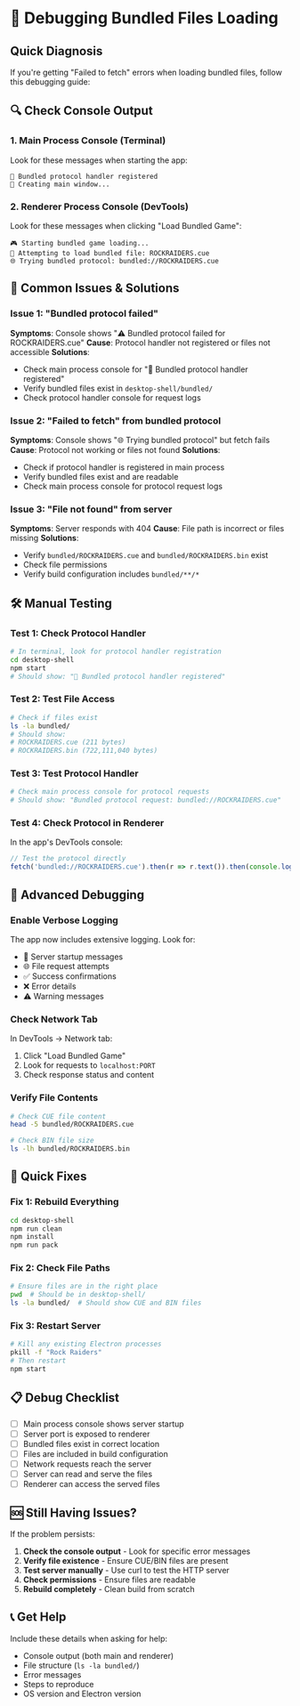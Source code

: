# 🐛 Debugging Bundled Files Loading

## Quick Diagnosis

If you're getting "Failed to fetch" errors when loading bundled files, follow this debugging guide:

## 🔍 Check Console Output

### **1. Main Process Console (Terminal)**
Look for these messages when starting the app:
```
🎯 Bundled protocol handler registered
🚀 Creating main window...
```

### **2. Renderer Process Console (DevTools)**
Look for these messages when clicking "Load Bundled Game":
```
🎮 Starting bundled game loading...
🔄 Attempting to load bundled file: ROCKRAIDERS.cue
🌐 Trying bundled protocol: bundled://ROCKRAIDERS.cue
```

## 🚨 Common Issues & Solutions

### **Issue 1: "Bundled protocol failed"**
**Symptoms**: Console shows "⚠️ Bundled protocol failed for ROCKRAIDERS.cue"
**Cause**: Protocol handler not registered or files not accessible
**Solutions**:
- Check main process console for "🎯 Bundled protocol handler registered"
- Verify bundled files exist in `desktop-shell/bundled/`
- Check protocol handler console for request logs

### **Issue 2: "Failed to fetch" from bundled protocol**
**Symptoms**: Console shows "🌐 Trying bundled protocol" but fetch fails
**Cause**: Protocol not working or files not found
**Solutions**:
- Check if protocol handler is registered in main process
- Verify bundled files exist and are readable
- Check main process console for protocol request logs

### **Issue 3: "File not found" from server**
**Symptoms**: Server responds with 404
**Cause**: File path is incorrect or files missing
**Solutions**:
- Verify `bundled/ROCKRAIDERS.cue` and `bundled/ROCKRAIDERS.bin` exist
- Check file permissions
- Verify build configuration includes `bundled/**/*`

## 🛠️ Manual Testing

### **Test 1: Check Protocol Handler**
```bash
# In terminal, look for protocol handler registration
cd desktop-shell
npm start
# Should show: "🎯 Bundled protocol handler registered"
```

### **Test 2: Test File Access**
```bash
# Check if files exist
ls -la bundled/
# Should show:
# ROCKRAIDERS.cue (211 bytes)
# ROCKRAIDERS.bin (722,111,040 bytes)
```

### **Test 3: Test Protocol Handler**
```bash
# Check main process console for protocol requests
# Should show: "Bundled protocol request: bundled://ROCKRAIDERS.cue"
```

### **Test 4: Check Protocol in Renderer**
In the app's DevTools console:
```javascript
// Test the protocol directly
fetch('bundled://ROCKRAIDERS.cue').then(r => r.text()).then(console.log);
```

## 🔧 Advanced Debugging

### **Enable Verbose Logging**
The app now includes extensive logging. Look for:
- 🎯 Server startup messages
- 🌐 File request attempts
- ✅ Success confirmations
- ❌ Error details
- ⚠️ Warning messages

### **Check Network Tab**
In DevTools → Network tab:
1. Click "Load Bundled Game"
2. Look for requests to `localhost:PORT`
3. Check response status and content

### **Verify File Contents**
```bash
# Check CUE file content
head -5 bundled/ROCKRAIDERS.cue

# Check BIN file size
ls -lh bundled/ROCKRAIDERS.bin
```

## 🚀 Quick Fixes

### **Fix 1: Rebuild Everything**
```bash
cd desktop-shell
npm run clean
npm install
npm run pack
```

### **Fix 2: Check File Paths**
```bash
# Ensure files are in the right place
pwd  # Should be in desktop-shell/
ls -la bundled/  # Should show CUE and BIN files
```

### **Fix 3: Restart Server**
```bash
# Kill any existing Electron processes
pkill -f "Rock Raiders"
# Then restart
npm start
```

## 📋 Debug Checklist

- [ ] Main process console shows server startup
- [ ] Server port is exposed to renderer
- [ ] Bundled files exist in correct location
- [ ] Files are included in build configuration
- [ ] Network requests reach the server
- [ ] Server can read and serve the files
- [ ] Renderer can access the served files

## 🆘 Still Having Issues?

If the problem persists:

1. **Check the console output** - Look for specific error messages
2. **Verify file existence** - Ensure CUE/BIN files are present
3. **Test server manually** - Use curl to test the HTTP server
4. **Check permissions** - Ensure files are readable
5. **Rebuild completely** - Clean build from scratch

## 📞 Get Help

Include these details when asking for help:
- Console output (both main and renderer)
- File structure (`ls -la bundled/`)
- Error messages
- Steps to reproduce
- OS version and Electron version
